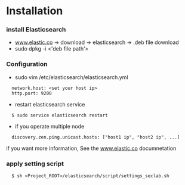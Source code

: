 # Installation
### install Elasticsearch
* www.elastic.co -> download -> elasticsearch -> .deb file download
* sudo dpkg -i <'deb file path'>

### Configuration
* sudo vim /etc/elasticsearch/elasticsearch.yml
```
  network.host: <set your host ip>
  http.port: 9200
```
* restart elasticsearch service
```
  $ sudo service elasticsearch restart
```

* if you operate multiple node
```
  discovery.zen.ping.unicast.hosts: ["host1 ip", "host2 ip", ...]
```
if you want more information, See the www.elastic.co documnetation


### apply setting script
```
  $ sh <Project_ROOT>/elasticsearch/script/settings_seclab.sh
```
